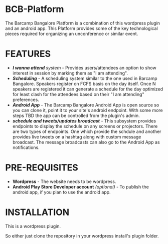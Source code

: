 BCB-Platform
============

The Barcamp Bangalore Platform is a combination of this wordpress plugin and an android app.
This Platform provides some of the key technological pieces required for organizing an unconference
or similar event.

  
FEATURES
========

*   *__I wanna attend__ system* - Provides users/attendees an option to show interest in session by marking them as "I am attending".
*   *__Scheduling__* - A scheduling system similar to the one used in Barcamp Bangalore. Speakers register on FCFS basis on the day itself. Once N speakers are registered it can generate a schedule for the day optimized for least clash for the attendees based on their "I am attending" preferences. 
*   *__Android App__* - The Barcamp Bangalore Android App is open source so you can clone it, point it to your site's android endpoint. With some more steps TBD the app can be controlled from the plugin's admin.
*   *__schedule and tweets/updates broadcast__* - This subsystem provides endpoints to display the schedule on any screens or projectors. There are two types of endpoints. One which provide the schdule and another provides live tweets on a hashtag along with custom message broadcast. The message broadcasts can also go to the Android App as notifications.




PRE-REQUISITES
==============

*   __Wordpress__ - The website needs to be wordpress.
*   __Android Play Store Developer account__ _(optional)_ - To publish the android app, if you plan to use the android app.




INSTALLATION
============

This is a wordpress plugin.

So either just clone the repository in your wordpress install's plugin folder.



